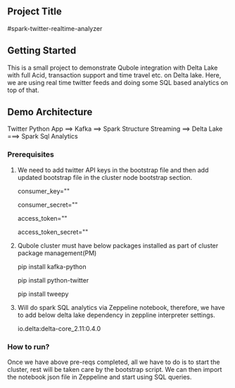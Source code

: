 ## Project Title

#spark-twitter-realtime-analyzer

## Getting Started

This is a small project to demonstrate Qubole integration with Delta Lake  with full Acid, transaction support and time travel etc. on Delta lake. Here, we are using real time twitter feeds and doing some SQL based analytics on top of that.

## Demo Architecture

Twitter Python App ==> Kafka ==> Spark Structure Streaming ==> Delta Lake ===> Spark Sql Analytics

### Prerequisites

1. We need to add twitter API keys in the bootstrap file and then add updated bootstrap file in the cluster node bootstrap section.

	consumer_key=""
	
	consumer_secret=""
	
	access_token=""
	
	access_token_secret=""
  
2. Qubole cluster must have below packages installed as part of cluster package management(PM)

  	pip install kafka-python
	
	pip install python-twitter
	
	pip install tweepy

3. Will do spark SQL analytics via Zeppeline notebook, therefore, we have to add below delta lake dependency in zeppline
   interpreter settings.
   
   	io.delta:delta-core_2.11:0.4.0
   

### How to run?

Once we have above pre-reqs completed, all we have to do is to start the cluster, rest will be taken care by the bootstrap script. We can then import the notebook json file in Zeppeline and start using SQL queries.
